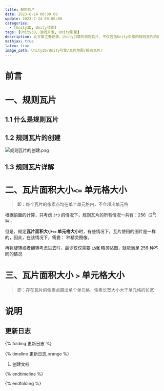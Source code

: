 ```yaml
---
title: 规则瓦片
date: 2023-6-14 00:00:00
update: 2023-7-24 00:00:00
categories:
  - [Unity3D, Unity引擎]
tags: [Unity3D, 游戏开发, Unity引擎]
description: 此文章主要记录，Unity引擎的规则瓦片，不仅包括Unity引擎的规则瓦片的使用，还包括Unity引擎的规则瓦片的制作。
mathjax: true
latex: true
image_path: Unity3D/Unity引擎/瓦片地图/规则瓦片/
---
```


# 前言

# 一、规则瓦片

## 1.1 什么是规则瓦片

## 1.2 规则瓦片的创建

![规则瓦片的创建.png](https://imageshack.yuilexi.cn/Unity3D/Unity引擎/瓦片地图/规则瓦片/规则瓦片的创建.png)

## 1.3 规则瓦片详解

# 二、瓦片面积大小`<=` 单元格大小

> 即：每个瓦片的像素点均在单个单元格内，不会超出单元格

根据前面的计算，只考虑 `3*3` 的情况下，规则瓦片的所有情况一共有：256（$2^{8}$）种 。

但是，规定**瓦片面积大小`<=` 单元格大小**时，有些情况下，瓦片使用的图片是一样的，因此，在该情况下，需要： 种精灵图像。

再将旋转或者翻转考虑进去时，最少仅仅需要 **`15张`** 精灵贴图，就能满足 256 种不同的情况

# 三、瓦片面积大小 `>` 单元格大小

> 即：存在瓦片的像素点超出单个单元格，像素长宽大小大于单元格的长宽

# 说明

## 更新日志

{% folding 更新日志 %}

{% timeline 更新日志,orange %}

<!-- timeline 2023-6-14 -->

1. 创建文档

<!-- endtimeline -->

{% endtimeline %}

{% endfolding %}
